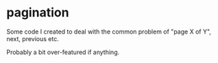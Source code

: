 # pagination

Some code I created to deal with the common problem of "page X of Y", next, previous etc.

Probably a bit over-featured if anything.
